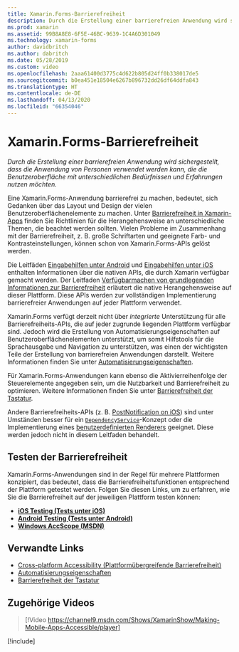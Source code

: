 ```yaml
---
title: Xamarin.Forms-Barrierefreiheit
description: Durch die Erstellung einer barrierefreien Anwendung wird sichergestellt, dass die Anwendung von Personen verwendet werden kann, die die Benutzeroberfläche mit unterschiedlichen Bedürfnissen und Erfahrungen nutzen möchten.
ms.prod: xamarin
ms.assetid: 99B8A8E8-6F5E-46BC-9639-1C4A6D301049
ms.technology: xamarin-forms
author: davidbritch
ms.author: dabritch
ms.date: 05/28/2019
ms.custom: video
ms.openlocfilehash: 2aaa61400d3775c4d622b805d24ff0b338017de5
ms.sourcegitcommit: b0ea451e18504e6267b896732dd26df64ddfa843
ms.translationtype: HT
ms.contentlocale: de-DE
ms.lasthandoff: 04/13/2020
ms.locfileid: "66354046"
---
```

# <a name="xamarinforms-accessibility"></a>Xamarin.Forms-Barrierefreiheit

_Durch die Erstellung einer barrierefreien Anwendung wird sichergestellt, dass die Anwendung von Personen verwendet werden kann, die die Benutzeroberfläche mit unterschiedlichen Bedürfnissen und Erfahrungen nutzen möchten._

Eine Xamarin.Forms-Anwendung barrierefrei zu machen, bedeutet, sich Gedanken über das Layout und Design der vielen Benutzeroberflächenelemente zu machen. Unter [Barrierefreiheit in Xamarin-Apps](~/cross-platform/app-fundamentals/accessibility.md) finden Sie Richtlinien für die Herangehensweise an unterschiedliche Themen, die beachtet werden sollten. Vielen Probleme im Zusammenhang mit der Barrierefreiheit, z. B. große Schriftarten und geeignete Farb- und Kontrasteinstellungen, können schon von Xamarin.Forms-APIs gelöst werden.

Die Leitfäden [Eingabehilfen unter Android](~/android/app-fundamentals/accessibility.md) und [Eingabehilfen unter iOS](~/ios/app-fundamentals/accessibility.md) enthalten Informationen über die nativen APIs, die durch Xamarin verfügbar gemacht werden. Der Leitfaden [Verfügbarmachen von grundlegenden Informationen zur Barrierefreiheit](https://msdn.microsoft.com/windows/uwp/accessibility/basic-accessibility-information) erläutert die native Herangehensweise auf dieser Plattform. Diese APIs werden zur vollständigen Implementierung barrierefreier Anwendungen auf jeder Plattform verwendet.

Xamarin.Forms verfügt derzeit nicht über *integrierte* Unterstützung für alle Barrierefreiheits-APIs, die auf jeder zugrunde liegenden Plattform verfügbar sind. Jedoch wird die Erstellung von Automatisierungseigenschaften auf Benutzeroberflächenelementen unterstützt, um somit Hilfstools für die Sprachausgabe und Navigation zu unterstützen, was einen der wichtigsten Teile der Erstellung von barrierefreien Anwendungen darstellt. Weitere Informationen finden Sie unter [Automatisierungseigenschaften](~/xamarin-forms/app-fundamentals/accessibility/automation-properties.md).

Für Xamarin.Forms-Anwendungen kann ebenso die Aktivierreihenfolge der Steuerelemente angegeben sein, um die Nutzbarkeit und Barrierefreiheit zu optimieren. Weitere Informationen finden Sie unter [Barrierefreiheit der Tastatur](~/xamarin-forms/app-fundamentals/accessibility/keyboard.md).

Andere Barrierefreiheits-APIs (z. B. [PostNotification on iOS](~/ios/app-fundamentals/accessibility.md)) sind unter Umständen besser für ein [`DependencyService`](~/xamarin-forms/app-fundamentals/dependency-service/index.md)-Konzept oder die Implementierung eines [benutzerdefinierten Renderers](~/xamarin-forms/app-fundamentals/custom-renderer/index.md) geeignet. Diese werden jedoch nicht in diesem Leitfaden behandelt.

## <a name="testing-accessibility"></a>Testen der Barrierefreiheit

Xamarin.Forms-Anwendungen sind in der Regel für mehrere Plattformen konzipiert, das bedeutet, dass die Barrierefreiheitsfunktionen entsprechend der Plattform getestet werden. Folgen Sie diesen Links, um zu erfahren, wie Sie die Barrierefreiheit auf der jeweiligen Plattform testen können:

- [**iOS Testing (Tests unter iOS)** ](~/ios/app-fundamentals/accessibility.md)
- [**Android Testing (Tests unter Android)** ](~/android/app-fundamentals/accessibility.md)
- [**Windows AccScope (MSDN)** ](https://msdn.microsoft.com/library/windows/desktop/dn433239)

## <a name="related-links"></a>Verwandte Links

- [Cross-platform Accessibility (Plattformübergreifende Barrierefreiheit)](~/cross-platform/app-fundamentals/accessibility.md)
- [Automatisierungseigenschaften](~/xamarin-forms/app-fundamentals/accessibility/automation-properties.md)
- [Barrierefreiheit der Tastatur](~/xamarin-forms/app-fundamentals/accessibility/keyboard.md)

## <a name="related-video"></a>Zugehörige Videos

> [!Video https://channel9.msdn.com/Shows/XamarinShow/Making-Mobile-Apps-Accessible/player]

[!include[](~/essentials/includes/xamarin-show-essentials.md)]
